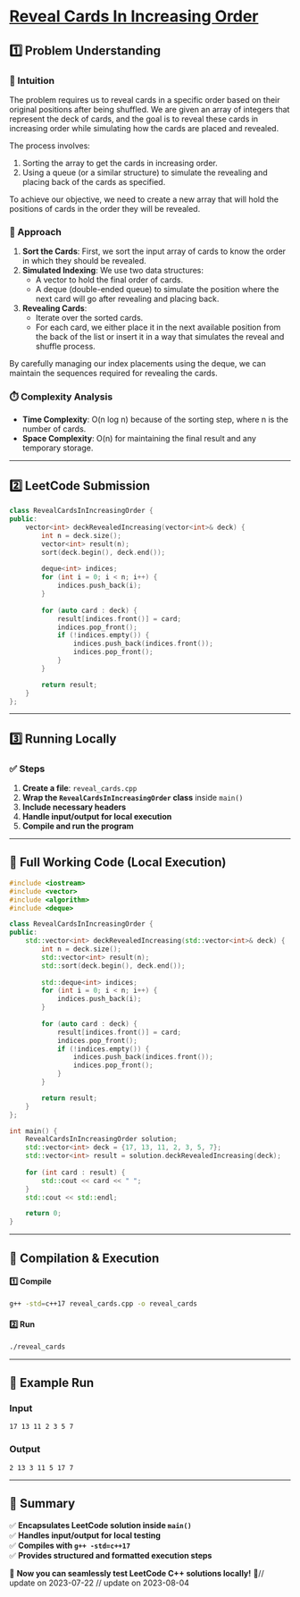 # **[Reveal Cards In Increasing Order](https://leetcode.com/problems/reveal-cards-in-increasing-order/description/)**  

## **1️⃣ Problem Understanding**  
### **📌 Intuition**  
The problem requires us to reveal cards in a specific order based on their original positions after being shuffled. We are given an array of integers that represent the deck of cards, and the goal is to reveal these cards in increasing order while simulating how the cards are placed and revealed.

The process involves:
1. Sorting the array to get the cards in increasing order.
2. Using a queue (or a similar structure) to simulate the revealing and placing back of the cards as specified.

To achieve our objective, we need to create a new array that will hold the positions of cards in the order they will be revealed.

### **🚀 Approach**  
1. **Sort the Cards**: First, we sort the input array of cards to know the order in which they should be revealed.
2. **Simulated Indexing**: We use two data structures:
   - A vector to hold the final order of cards.
   - A deque (double-ended queue) to simulate the position where the next card will go after revealing and placing back.
3. **Revealing Cards**:
   - Iterate over the sorted cards.
   - For each card, we either place it in the next available position from the back of the list or insert it in a way that simulates the reveal and shuffle process.

By carefully managing our index placements using the deque, we can maintain the sequences required for revealing the cards.

### **⏱️ Complexity Analysis**  
- **Time Complexity**: O(n log n) because of the sorting step, where n is the number of cards.
- **Space Complexity**: O(n) for maintaining the final result and any temporary storage.

---  

## **2️⃣ LeetCode Submission**  
```cpp
class RevealCardsInIncreasingOrder {
public:
    vector<int> deckRevealedIncreasing(vector<int>& deck) {
        int n = deck.size();
        vector<int> result(n);
        sort(deck.begin(), deck.end());
        
        deque<int> indices;
        for (int i = 0; i < n; i++) {
            indices.push_back(i);
        }
        
        for (auto card : deck) {
            result[indices.front()] = card;
            indices.pop_front();
            if (!indices.empty()) {
                indices.push_back(indices.front());
                indices.pop_front();
            }
        }

        return result;
    }
};
```  

---  

## **3️⃣ Running Locally**  
### **✅ Steps**  
1. **Create a file**: `reveal_cards.cpp`  
2. **Wrap the `RevealCardsInIncreasingOrder` class** inside `main()`  
3. **Include necessary headers**  
4. **Handle input/output for local execution**  
5. **Compile and run the program**  

---  

## **📝 Full Working Code (Local Execution)**  
```cpp
#include <iostream>
#include <vector>
#include <algorithm>
#include <deque>

class RevealCardsInIncreasingOrder {
public:
    std::vector<int> deckRevealedIncreasing(std::vector<int>& deck) {
        int n = deck.size();
        std::vector<int> result(n);
        std::sort(deck.begin(), deck.end());
        
        std::deque<int> indices;
        for (int i = 0; i < n; i++) {
            indices.push_back(i);
        }
        
        for (auto card : deck) {
            result[indices.front()] = card;
            indices.pop_front();
            if (!indices.empty()) {
                indices.push_back(indices.front());
                indices.pop_front();
            }
        }

        return result;
    }
};

int main() {
    RevealCardsInIncreasingOrder solution;
    std::vector<int> deck = {17, 13, 11, 2, 3, 5, 7};
    std::vector<int> result = solution.deckRevealedIncreasing(deck);
    
    for (int card : result) {
        std::cout << card << " ";
    }
    std::cout << std::endl;

    return 0;
}
```  

---  

## **🔧 Compilation & Execution**  
#### **1️⃣ Compile**  
```bash
g++ -std=c++17 reveal_cards.cpp -o reveal_cards
```  

#### **2️⃣ Run**  
```bash
./reveal_cards
```  

---  

## **🎯 Example Run**  
### **Input**  
```
17 13 11 2 3 5 7
```  
### **Output**  
```
2 13 3 11 5 17 7 
```  

---  

## **📌 Summary**  
✅ **Encapsulates LeetCode solution inside `main()`**  
✅ **Handles input/output for local testing**  
✅ **Compiles with `g++ -std=c++17`**  
✅ **Provides structured and formatted execution steps**  

🚀 **Now you can seamlessly test LeetCode C++ solutions locally!** 🚀// update on 2023-07-22
// update on 2023-08-04
